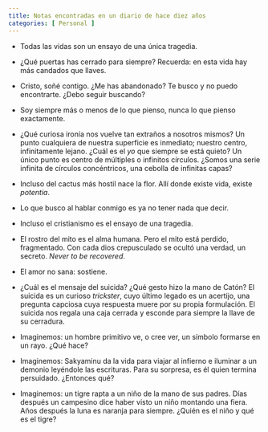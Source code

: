 ```yaml
---
title: Notas encontradas en un diario de hace diez años
categories: [ Personal ]
---
```


- Todas las vidas son un ensayo de una única tragedia.

- ¿Qué puertas has cerrado para siempre? Recuerda: en esta vida hay más candados
  que llaves. 

- Cristo, soñé contigo. ¿Me has abandonado? Te busco y no puedo encontrarte.
¿Debo seguir buscando? 

- Soy siempre más o menos de lo que pienso, nunca lo que pienso exactamente. 

- ¿Qué curiosa ironía nos vuelve tan extraños a nosotros mismos? Un punto 
cualquiera de nuestra superficie es inmediato; nuestro centro, infinitamente
lejano. ¿Cuál es el *yo* que siempre se está quieto? Un único punto es centro de
múltiples o infinitos círculos. ¿Somos una serie infinita de círculos
concéntricos, una cebolla de infinitas capas? 

- Incluso del cactus más hostil nace la flor. Allí donde existe vida, existe
*potentia*. 

- Lo que busco al hablar conmigo es ya no tener nada que decir. 

- Incluso el cristianismo es el ensayo de una tragedia. 

- El rostro del mito es el alma humana. Pero el mito está perdido, fragmentado. 
Con cada dios crepusculado se ocultó una verdad, un secreto. *Never to be
recovered*. 

- El amor no sana: sostiene. 

- ¿Cuál es el mensaje del suicida? ¿Qué gesto hizo la mano de Catón? El suicida
  es un curioso *trickster*, cuyo último legado es un acertijo, una pregunta
capciosa cuya respuesta muere por su propia formulación. El suicida nos regala
una caja cerrada y esconde para siempre la llave de su cerradura. 

- Imaginemos: un hombre primitivo ve, o cree ver, un símbolo formarse en un
rayo. ¿Qué hace? 

- Imaginemos: Sakyaminu da la vida para viajar al infierno e iluminar a un demonio
leyéndole las escrituras. Para su sorpresa, es él quien termina persuidado.
¿Entonces qué? 

- Imaginemos: un tigre rapta a un niño de la mano de sus padres. Días después un
campesino dice haber visto un niño montando una fiera. Años después la luna es
naranja para siempre. ¿Quién es el niño y qué es el tigre? 


